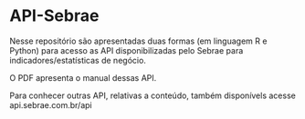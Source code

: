 # API-Sebrae

Nesse repositório são apresentadas duas formas (em linguagem R e Python) para acesso as API disponibilizadas pelo Sebrae para indicadores/estatísticas de negócio.

O PDF apresenta o manual dessas API.

Para conhecer outras API, relativas a conteúdo, também disponívels acesse api.sebrae.com.br/api
